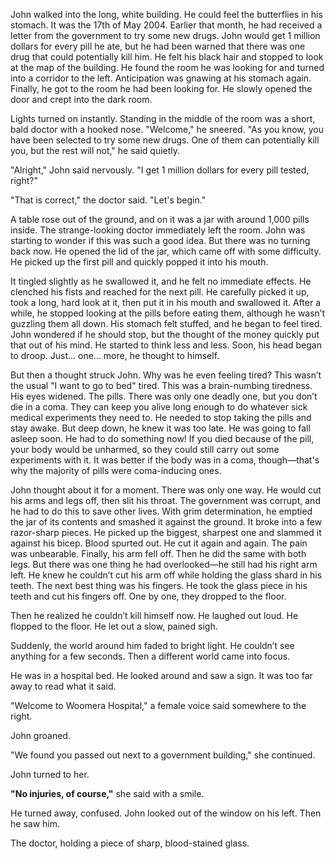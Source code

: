 John walked into the long, white building. He could feel the butterflies in his stomach. It was the 17th of May 2004. Earlier that month, he had received a letter from the government to try some new drugs. John would get 1 million dollars for every pill he ate, but he had been warned that there was one drug that could potentially kill him. He felt his black hair and stopped to look at the map of the building. He found the room he was looking for and turned into a corridor to the left. Anticipation was gnawing at his stomach again. Finally, he got to the room he had been looking for. He slowly opened the door and crept into the dark room.

Lights turned on instantly. Standing in the middle of the room was a short, bald doctor with a hooked nose. "Welcome," he sneered. "As you know, you have been selected to try some new drugs. One of them can potentially kill you, but the rest will not," he said quietly.

"Alright," John said nervously. "I get 1 million dollars for every pill tested, right?"

"That is correct," the doctor said. "Let's begin."

A table rose out of the ground, and on it was a jar with around 1,000 pills inside. The strange-looking doctor immediately left the room. John was starting to wonder if this was such a good idea. But there was no turning back now. He opened the lid of the jar, which came off with some difficulty. He picked up the first pill and quickly popped it into his mouth.

It tingled slightly as he swallowed it, and he felt no immediate effects. He clenched his fists and reached for the next pill. He carefully picked it up, took a long, hard look at it, then put it in his mouth and swallowed it. After a while, he stopped looking at the pills before eating them, although he wasn’t guzzling them all down. His stomach felt stuffed, and he began to feel tired. John wondered if he should stop, but the thought of the money quickly put that out of his mind. He started to think less and less. Soon, his head began to droop. Just... one... more, he thought to himself.

But then a thought struck John. Why was he even feeling tired? This wasn’t the usual "I want to go to bed" tired. This was a brain-numbing tiredness. His eyes widened. The pills. There was only one deadly one, but you don’t die in a coma. They can keep you alive long enough to do whatever sick medical experiments they need to. He needed to stop taking the pills and stay awake. But deep down, he knew it was too late. He was going to fall asleep soon. He had to do something now! If you died because of the pill, your body would be unharmed, so they could still carry out some experiments with it. It was better if the body was in a coma, though—that's why the majority of pills were coma-inducing ones.

John thought about it for a moment. There was only one way. He would cut his arms and legs off, then slit his throat. The government was corrupt, and he had to do this to save other lives. With grim determination, he emptied the jar of its contents and smashed it against the ground. It broke into a few razor-sharp pieces. He picked up the biggest, sharpest one and slammed it against his bicep. Blood spurted out. He cut it again and again. The pain was unbearable. Finally, his arm fell off. Then he did the same with both legs. But there was one thing he had overlooked—he still had his right arm left. He knew he couldn’t cut his arm off while holding the glass shard in his teeth. The next best thing was his fingers. He took the glass piece in his teeth and cut his fingers off. One by one, they dropped to the floor.

Then he realized he couldn’t kill himself now. He laughed out loud. He flopped to the floor. He let out a slow, pained sigh.

Suddenly, the world around him faded to bright light. He couldn’t see anything for a few seconds. Then a different world came into focus.

He was in a hospital bed. He looked around and saw a sign. It was too far away to read what it said.

"Welcome to Woomera Hospital," a female voice said somewhere to the right.

John groaned.

"We found you passed out next to a government building," she continued.

John turned to her.

**"No injuries, of course,"** she said with a smile.

He turned away, confused. John looked out of the window on his left. Then he saw him.

The doctor, holding a piece of sharp, blood-stained glass.
